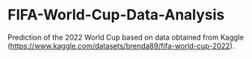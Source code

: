 # FIFA-World-Cup-Data-Analysis
Prediction of the 2022 World Cup based on data obtained from Kaggle (https://www.kaggle.com/datasets/brenda89/fifa-world-cup-2022).

